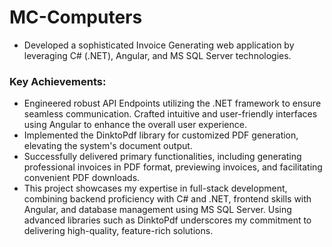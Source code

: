 # MC-Computers
- Developed a sophisticated Invoice Generating web application by leveraging C# (.NET), Angular, and MS SQL Server technologies.
### Key Achievements:
- Engineered robust API Endpoints utilizing the .NET framework to ensure seamless communication.
Crafted intuitive and user-friendly interfaces using Angular to enhance the overall user experience.
- Implemented the DinktoPdf library for customized PDF generation, elevating the system's document output.
- Successfully delivered primary functionalities, including generating professional invoices in PDF format, previewing invoices, and facilitating convenient PDF downloads.
-  This project showcases my expertise in full-stack development, combining backend proficiency with C# and .NET, frontend skills with Angular, and database management using MS SQL Server. Using advanced libraries such as DinktoPdf underscores my commitment to delivering high-quality, feature-rich solutions.

